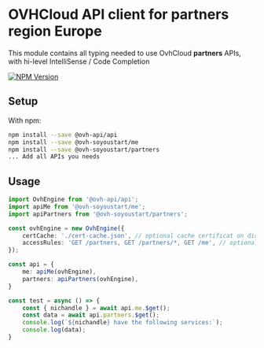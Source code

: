 # OVHCloud API client for **partners** region Europe

This module contains all typing needed to use OvhCloud **partners** APIs, with hi-level IntelliSense / Code Completion

[![NPM Version](https://img.shields.io/npm/v/@ovh-soyoustart/partners.svg?style=flat)](https://www.npmjs.org/package/@ovh-soyoustart/partners)

## Setup

With npm:

```bash
npm install --save @ovh-api/api
npm install --save @ovh-soyoustart/me
npm install --save @ovh-soyoustart/partners
... Add all APIs you needs
```

## Usage

```typescript
import OvhEngine from '@ovh-api/api';
import apiMe from '@ovh-soyoustart/me';
import apiPartners from '@ovh-soyoustart/partners';

const ovhEngine = new OvhEngine({ 
    certCache: './cert-cache.json', // optional cache certificat on disk.
    accessRules: 'GET /partners, GET /partners/*, GET /me', // optional limit the requested privileges.
});

const api = {
    me: apiMe(ovhEngine),
    partners: apiPartners(ovhEngine),
}

const test = async () => {
    const { nichandle } = await api.me.$get();
    const data = await api.partners.$get();
    console.log(`${nichandle} have the following services:`);
    console.log(data);
}
```
